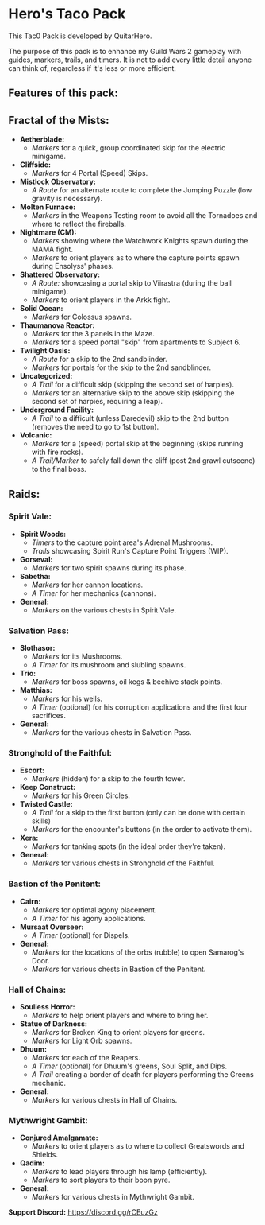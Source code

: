 # Hero's Taco Pack

This Tac0 Pack is developed by QuitarHero.

The purpose of this pack is to enhance my Guild Wars 2 gameplay with guides, markers, trails, and timers. It is not to add every little detail anyone can think of, regardless if it's less or more efficient.

## Features of this pack:

## Fractal of the Mists:
- **Aetherblade:**
  - *Markers* for a quick, group coordinated skip for the electric minigame.
- **Cliffside:**
  - *Markers* for 4 Portal (Speed) Skips.
- **Mistlock Observatory:**
  - *A Route* for an alternate route to complete the Jumping Puzzle (low gravity is necessary).
- **Molten Furnace:**
  - *Markers* in the Weapons Testing room to avoid all the Tornadoes and where to reflect the fireballs.
- **Nightmare (CM):**
  - *Markers* showing where the Watchwork Knights spawn during the MAMA fight.
  - *Markers* to orient players as to where the capture points spawn during Ensolyss' phases.
- **Shattered Observatory:**
  - *A Route:* showcasing a portal skip to Viirastra (during the ball minigame).
  - *Markers* to orient players in the Arkk fight.
- **Solid Ocean:**
  - *Markers* for Colossus spawns.
- **Thaumanova Reactor:**
  - *Markers* for the 3 panels in the Maze.
  - *Markers* for a speed portal "skip" from apartments to Subject 6.
- **Twilight Oasis:**
  - *A Route* for a skip to the 2nd sandblinder.
  - *Markers* for portals for the skip to the 2nd sandblinder.
- **Uncategorized:**
  - *A Trail* for a difficult skip (skipping the second set of harpies).
  - *Markers* for an alternative skip to the above skip (skipping the second set of harpies, requiring a leap).
- **Underground Facility:**
  - *A Trail* to a difficult (unless Daredevil) skip to the 2nd button (removes the need to go to 1st button).
- **Volcanic:**
  - *Markers* for a (speed) portal skip at the beginning (skips running with fire rocks).
  - *A Trail/Marker* to safely fall down the cliff (post 2nd grawl cutscene) to the final boss.

## Raids:
### Spirit Vale:
- **Spirit Woods:**
  - *Timers* to the capture point area's Adrenal Mushrooms.
  - *Trails* showcasing Spirit Run's Capture Point Triggers (WIP).
- **Gorseval:**
  - *Markers* for two spirit spawns during its phase.
- **Sabetha:**
  - *Markers* for her cannon locations.
  - *A Timer* for her mechanics (cannons).
- **General:**
  - *Markers* on the various chests in Spirit Vale.
### Salvation Pass:
- **Slothasor:**
  - *Markers* for its Mushrooms.
  - *A Timer* for its mushroom and slubling spawns.
- **Trio:**
  - *Markers* for boss spawns, oil kegs & beehive stack points.
- **Matthias:**
  - *Markers* for his wells.
  - *A Timer* (optional) for his corruption applications and the first four sacrifices.
- **General:**
  - *Markers* for the various chests in Salvation Pass.
### Stronghold of the Faithful:
- **Escort:**
  - *Markers* (hidden) for a skip to the fourth tower.
- **Keep Construct:**
  - *Markers* for his Green Circles.
- **Twisted Castle:**
  - *A Trail* for a skip to the first button (only can be done with certain skills)
  - *Markers* for the encounter's buttons (in the order to activate them).
- **Xera:**
  - *Markers* for tanking spots (in the ideal order they're taken).
- **General:**
  - *Markers* for various chests in Stronghold of the Faithful.
### Bastion of the Penitent:
- **Cairn:**
  - *Markers* for optimal agony placement.
  - *A Timer* for his agony applications.
- **Mursaat Overseer:**
  - *A Timer* (optional) for Dispels.
- **General:**
  - *Markers* for the locations of the orbs (rubble) to open Samarog's Door.
  - *Markers* for various chests in Bastion of the Penitent.
### Hall of Chains:
- **Soulless Horror:**
  - *Markers* to help orient players and where to bring her.
- **Statue of Darkness:**
  - *Markers* for Broken King to orient players for greens.
  - *Markers* for Light Orb spawns.
- **Dhuum:**
  - *Markers* for each of the Reapers.
  - *A Timer* (optional) for Dhuum's greens, Soul Split, and Dips.
  - *A Trail* creating a border of death for players performing the Greens mechanic.
- **General:**
  - *Markers* for various chests in Hall of Chains.
### Mythwright Gambit:
- **Conjured Amalgamate:**
  - *Markers* to orient players as to where to collect Greatswords and Shields.
- **Qadim:**
  - *Markers* to lead players through his lamp (efficiently).
  - *Markers* to sort players to their boon pyre.
- **General:**
  - *Markers* for various chests in Mythwright Gambit.

**Support Discord:** https://discord.gg/rCEuzGz
